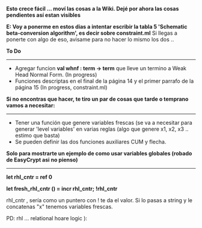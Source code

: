 **Esto crece fácil ... moví las cosas a la Wiki. Dejé por ahora las cosas pendientes así estan visibles**

**E: Voy a ponerme en estos dias a intentar escribir la tabla 5 'Schematic beta-conversion algorithm', es decir sobre constraint.ml**
Si llegas a ponerte con algo de eso, avisame para no hacer lo mismo los dos ..

**To Do** 
***
   * Agregar funcion **val whnf : term -> term** que lleve un termino a Weak Head Normal Form. (In progress) 
   * Funciones descriptas en el final de la página 14 y el primer parrafo de la página 15 (In progress, constraint.ml)

**Si no encontras que hacer, te tiro un par de cosas que tarde o temprano vamos a necesitar:**
***
   * Tener una función que genere variables frescas (se va a necesitar para generar 'level variables' en varias reglas (algo que genere x1, x2, x3 .. estimo que basta)
   * Se pueden definir las dos funciones auxiliares CUM y flecha.


**Solo para mostrarte un ejemplo de como usar variables globales (robado de EasyCrypt asi no pienso)**
***
**let rhl_cntr = ref 0**

**let fresh_rhl_cntr () = incr rhl_cntr; !rhl_cntr**

rhl_cntr , sería como un puntero con ! te da el valor. Si lo pasas a string y le concatenas "x" tenemos variables frescas.

PD: rhl ... relational hoare logic ): 